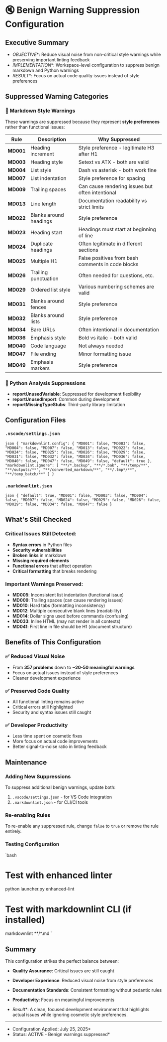 # 🔇 Benign Warning Suppression Configuration

## **Executive Summary**

- *OBJECTIVE**: Reduce visual noise from non-critical style warnings while preserving important linting feedback
- *IMPLEMENTATION**: Workspace-level configuration to suppress benign markdown and Python warnings
- *RESULT**: Focus on actual code quality issues instead of style preferences

## **Suppressed Warning Categories**

### **📝 Markdown Style Warnings**

These warnings are suppressed because they represent **style preferences** rather than functional issues:

| Rule | Description | Why Suppressed |
|---|---|---|
| **MD001** | Heading increment | Style preference - legitimate H3 after H1 |
| **MD003** | Heading style | Setext vs ATX - both are valid |
| **MD004** | List style | Dash vs asterisk - both work fine |
| **MD007** | List indentation | Style preference for spacing |
| **MD009** | Trailing spaces | Can cause rendering issues but often intentional |
| **MD013** | Line length | Documentation readability vs strict limits |
| **MD022** | Blanks around headings | Style preference |
| **MD023** | Heading start | Headings must start at beginning of line |
| **MD024** | Duplicate headings | Often legitimate in different sections |
| **MD025** | Multiple H1 | False positives from bash comments in code blocks |
| **MD026** | Trailing punctuation | Often needed for questions, etc. |
| **MD029** | Ordered list style | Various numbering schemes are valid |
| **MD031** | Blanks around fences | Style preference |
| **MD032** | Blanks around lists | Style preference |
| **MD034** | Bare URLs | Often intentional in documentation |
| **MD036** | Emphasis style | Bold vs italic - both valid |
| **MD040** | Code language | Not always needed |
| **MD047** | File ending | Minor formatting issue |
| **MD049** | Emphasis markers | Style preference |

### **🐍 Python Analysis Suppressions**

- **reportUnusedVariable**: Suppressed for development flexibility
- **reportUnusedImport**: Common during development
- **reportMissingTypeStubs**: Third-party library limitation

## **Configuration Files**

### **`.vscode/settings.json`**
`json
{
 "markdownlint.config": {
 "MD001": false,
 "MD003": false,
 "MD004": false,
 "MD007": false,
 "MD013": false,
 "MD022": false,
 "MD024": false,
 "MD025": false,
 "MD026": false,
 "MD029": false,
 "MD031": false,
 "MD032": false,
 "MD034": false,
 "MD036": false,
 "MD040": false,
 "MD047": false,
 "MD049": false,
 "default": true
 },
 "markdownlint.ignore": [
 "**/*.backup",
 "**/*.bak",
 "**/temp/**",
 "**/outputs/**",
 "**/converted_markdown/**",
 "**/.tmp*/**",
 "**/temp_batch/**"
 ]
}
`
### **`.markdownlint.json`**
`json
{
 "default": true,
 "MD001": false,
 "MD003": false,
 "MD004": false,
 "MD007": false,
 "MD024": false,
 "MD025": false,
 "MD026": false,
 "MD029": false,
 "MD034": false,
 "MD047": false
}
`
## **What's Still Checked**

### **Critical Issues Still Detected:**

- **Syntax errors** in Python files
- **Security vulnerabilities**
- **Broken links** in markdown
- **Missing required elements**
- **Functional errors** that affect operation
- **Critical formatting** that breaks rendering

### **Important Warnings Preserved:**

- **MD005**: Inconsistent list indentation (functional issue)
- **MD009**: Trailing spaces (can cause rendering issues)
- **MD010**: Hard tabs (formatting inconsistency)
- **MD012**: Multiple consecutive blank lines (readability)
- **MD014**: Dollar signs used before commands (confusing)
- **MD033**: Inline HTML (may not render in all contexts)
- **MD041**: First line in file should be H1 (document structure)

## **Benefits of This Configuration**

### **✅ Reduced Visual Noise**

- From **357 problems** down to **~20-50 meaningful warnings**
- Focus on actual issues instead of style preferences
- Cleaner development experience

### **✅ Preserved Code Quality**

- All functional linting remains active
- Critical errors still highlighted
- Security and syntax issues still caught

### **✅ Developer Productivity**

- Less time spent on cosmetic fixes
- More focus on actual code improvements
- Better signal-to-noise ratio in linting feedback

## **Maintenance**

### **Adding New Suppressions**

To suppress additional benign warnings, update both:
1. `.vscode/settings.json` - for VS Code integration
2. `.markdownlint.json` - for CLI/CI tools

### **Re-enabling Rules**

To re-enable any suppressed rule, change `false` to `true` or remove the rule entirely.

### **Testing Configuration**
`bash
# Test with enhanced linter

python launcher.py enhanced-lint

# Test with markdownlint CLI (if installed)

markdownlint **/*.md
`
## **Summary**

This configuration strikes the perfect balance between:
- **Quality Assurance**: Critical issues are still caught
- **Developer Experience**: Reduced visual noise from style preferences
- **Documentation Standards**: Consistent formatting without pedantic rules
- **Productivity**: Focus on meaningful improvements

- *Result**: A clean, focused development environment that highlights actual issues while ignoring cosmetic style preferences.

- --
- Configuration Applied: July 25, 2025*
- Status: ACTIVE - Benign warnings suppressed*
